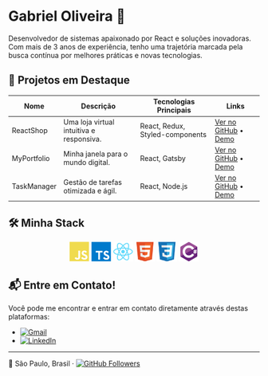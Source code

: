 # Gabriel Oliveira 🚀

Desenvolvedor de sistemas apaixonado por React e soluções inovadoras. Com mais de 3 anos de experiência, tenho uma trajetória marcada pela busca contínua por melhores práticas e novas tecnologias.

## 🌟 Projetos em Destaque

| Nome        | Descrição | Tecnologias Principais | Links |
|-------------|-----------|------------------------|-------|
| ReactShop   | Uma loja virtual intuitiva e responsiva.| React, Redux, Styled-components | [Ver no GitHub](#) • [Demo](#) |
| MyPortfolio | Minha janela para o mundo digital. | React, Gatsby | [Ver no GitHub](#) • [Demo](#) |
| TaskManager | Gestão de tarefas otimizada e ágil. | React, Node.js | [Ver no GitHub](#) • [Demo](#) |

## 🛠 Minha Stack

<div align="center">

  <img src="https://raw.githubusercontent.com/devicons/devicon/master/icons/javascript/javascript-plain.svg" alt="JavaScript" width="40" height="40"/>
  <img src="https://raw.githubusercontent.com/devicons/devicon/master/icons/typescript/typescript-plain.svg" alt="TypeScript" width="40" height="40"/>
  <img src="https://raw.githubusercontent.com/devicons/devicon/master/icons/react/react-original.svg" alt="React" width="40" height="40"/>
  <img src="https://raw.githubusercontent.com/devicons/devicon/master/icons/html5/html5-original.svg" alt="HTML5" width="40" height="40"/>
  <img src="https://raw.githubusercontent.com/devicons/devicon/master/icons/css3/css3-original.svg" alt="CSS3" width="40" height="40"/>
  <img src="https://raw.githubusercontent.com/devicons/devicon/master/icons/csharp/csharp-original.svg" alt="C#" width="40" height="40"/>

</div>

## 📬 Entre em Contato!

Você pode me encontrar e entrar em contato diretamente através destas plataformas:

- [![Gmail](https://img.shields.io/badge/Gmail-D14836?style=for-the-badge&logo=gmail&logoColor=white)](mailto:gabriel.menezesdev@gmail.com)
- [![LinkedIn](https://img.shields.io/badge/LinkedIn-0077B5?style=for-the-badge&logo=linkedin&logoColor=white)](https://www.linkedin.com/in/gabriel-oliveira-menezes-26bb101b5/)

---

📌 São Paulo, Brasil · [![GitHub Followers](https://img.shields.io/github/followers/GabrielMeneze?label=Followers&style=social)](https://github.com/GabrielMeneze)
